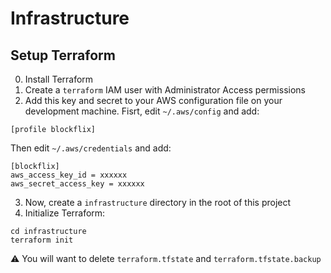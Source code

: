 # Infrastructure

## Setup Terraform
0. Install Terraform
1. Create a `terraform` IAM user with Administrator Access permissions
2. Add this key and secret to your AWS configuration file on your development machine. Fisrt, edit `~/.aws/config` and add:
```
[profile blockflix]
```
Then edit `~/.aws/credentials` and add:
```
[blockflix]
aws_access_key_id = xxxxxx
aws_secret_access_key = xxxxxx
```
3. Now, create a `infrastructure` directory in the root of this project
4. Initialize Terraform:
```
cd infrastructure
terraform init
```
:warning: You will want to delete `terraform.tfstate` and `terraform.tfstate.backup`
